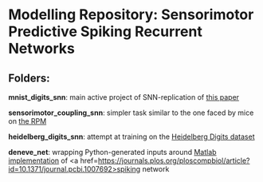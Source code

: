 # Modelling Repository: Sensorimotor Predictive Spiking Recurrent Networks

## Folders:
__mnist_digits_snn__: main active project of SNN-replication of <a href=https://www.cell.com/patterns/fulltext/S2666-3899(22)00271-9>this paper</a>

__sensorimotor_coupling_snn__: simpler task similar to the one faced by mice on <a href=https://ranczlab.github.io/RPM/>the RPM</a>

__heidelberg_digits_snn__: attempt at training on the <a href=https://zenkelab.org/resources/spiking-heidelberg-datasets-shd/>Heidelberg Digits dataset</a>

__deneve_net__: wrapping Python-generated inputs around <a href=https://github.com/ikharitonov/spikes>Matlab implementation</a> of <a href=https://journals.plos.org/ploscompbiol/article?id=10.1371/journal.pcbi.1007692>spiking network</a>
